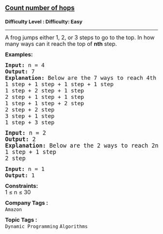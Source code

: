 <h2><a href="https://www.geeksforgeeks.org/problems/count-number-of-hops-1587115620/1?page=2&difficulty=Easy&status=unsolved,attempted&sprint=a663236c31453b969852f9ea22507634&sortBy=accuracy">Count number of hops</a></h2><h3>Difficulty Level : Difficulty: Easy</h3><hr><div class="problems_problem_content__Xm_eO"><p><span style="font-size: 18px;">A frog jumps either 1, 2, or 3 steps to go to the top. In how many ways can it reach the top of <strong>nth</strong> step.</span></p>
<p><span style="font-size: 18px;"><strong>Examples:</strong></span></p>
<pre><span style="font-size: 18px;"><strong>Input: </strong>n = 4
<strong>Output: </strong>7<strong>
Explanation: </strong>Below are the 7 ways to reach 4th step:
1 step + 1 step + 1 step + 1 step
1 step + 2 step + 1 step
2 step + 1 step + 1 step
1 step + 1 step + 2 step
2 step + 2 step
3 step + 1 step
1 step + 3 step<br></span></pre>
<pre><span style="font-size: 14pt;"><strong>Input: </strong>n = 2
<strong>Output: </strong>2<strong>
Explanation: </strong>Below are the 2 ways to reach 2nd step:
1 step + 1 step 
2 step </span></pre>
<pre><span style="font-size: 18px;"><strong>Input: </strong>n = 1
<strong>Output: </strong>1</span></pre>
<p><span style="font-size: 18px;"><strong>Constraints:</strong><br>1 ≤ n ≤ 30</span></p></div><p><span style=font-size:18px><strong>Company Tags : </strong><br><code>Amazon</code>&nbsp;<br><p><span style=font-size:18px><strong>Topic Tags : </strong><br><code>Dynamic Programming</code>&nbsp;<code>Algorithms</code>&nbsp;